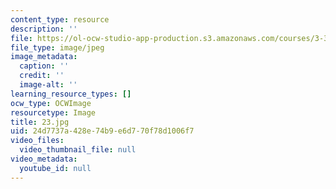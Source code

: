 ```yaml
---
content_type: resource
description: ''
file: https://ol-ocw-studio-app-production.s3.amazonaws.com/courses/3-320-atomistic-computer-modeling-of-materials-sma-5107-spring-2005/24d7737a428e74b9e6d770f78d1006f7_23.jpg
file_type: image/jpeg
image_metadata:
  caption: ''
  credit: ''
  image-alt: ''
learning_resource_types: []
ocw_type: OCWImage
resourcetype: Image
title: 23.jpg
uid: 24d7737a-428e-74b9-e6d7-70f78d1006f7
video_files:
  video_thumbnail_file: null
video_metadata:
  youtube_id: null
---
```

